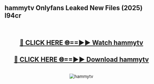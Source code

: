 <h2>hammytv Onlyfans Leaked New Files (2025) l94cr</h2>
<br>
<div align="center">
<h2><a href="https://mediafiles.top/hammytv&ref=git" rel="nofollow">🔴 CLICK HERE 🌐==►► Watch hammytv</a></h2>
<h2><a href="https://mediafiles.top/hammytv&ref=git" rel="nofollow">🔴 CLICK HERE 🌐==►► Download hammytv</a></h2>
<br>
<a href="https://mediafiles.top/hammytv&ref=git" rel="nofollow" data-target="animated-image.originalLink"><img src="https://i.ibb.co.com/xMMVF88/686577567.gif" alt="hammytv" style="max-width: 100%; display: inline-block;" data-target="animated-image.originalImage"></a>
</div>
<br>
<br>